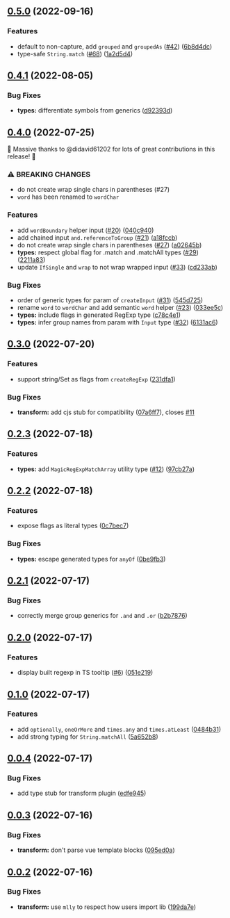 

## [0.5.0](https://github.com/danielroe/magic-regexp/compare/0.4.1...0.5.0) (2022-09-16)


### Features

* default to non-capture, add `grouped` and `groupedAs` ([#42](https://github.com/danielroe/magic-regexp/issues/42)) ([6b8d4dc](https://github.com/danielroe/magic-regexp/commit/6b8d4dcbbd45ccd96349f2ef7420cacb389c6d96))
* type-safe `String.match` ([#68](https://github.com/danielroe/magic-regexp/issues/68)) ([1a2d5d4](https://github.com/danielroe/magic-regexp/commit/1a2d5d4acda0a82778b1a1452f50014fd6a108bc))

## [0.4.1](https://github.com/danielroe/magic-regexp/compare/0.4.0...0.4.1) (2022-08-05)


### Bug Fixes

* **types:** differentiate symbols from generics ([d92393d](https://github.com/danielroe/magic-regexp/commit/d92393dff2aa1592bd695bd592d58948af273808))

## [0.4.0](https://github.com/danielroe/magic-regexp/compare/0.3.0...0.4.0) (2022-07-25)

🎉 Massive thanks to @didavid61202 for lots of great contributions in this release! 🎉

### ⚠ BREAKING CHANGES

* do not create wrap single chars in parentheses (#27)
* `word` has been renamed to `wordChar`

### Features

* add `wordBoundary` helper input ([#20](https://github.com/danielroe/magic-regexp/issues/20)) ([040c940](https://github.com/danielroe/magic-regexp/commit/040c940cdaa0488d9b105641b3e1b9d5a8682445))
* add chained input `and.referenceToGroup` ([#21](https://github.com/danielroe/magic-regexp/issues/21)) ([a18fccb](https://github.com/danielroe/magic-regexp/commit/a18fccbadf9f755d8b00f1e6ee8278402b6a683b))
* do not create wrap single chars in parentheses ([#27](https://github.com/danielroe/magic-regexp/issues/27)) ([a02645b](https://github.com/danielroe/magic-regexp/commit/a02645b736661c37e95dab55a0f6dfcf2a9bf2e0))
* **types:** respect global flag for .match and .matchAll types ([#29](https://github.com/danielroe/magic-regexp/issues/29)) ([2211a83](https://github.com/danielroe/magic-regexp/commit/2211a83bcf33a37967791e86ae152dfec9cca105))
* update `IfSingle` and `wrap` to not wrap wrapped input ([#33](https://github.com/danielroe/magic-regexp/issues/33)) ([cd233ab](https://github.com/danielroe/magic-regexp/commit/cd233abbb7a918b4cecac113a13b84264750bccd))


### Bug Fixes

* order of generic types for param of `createInput` ([#31](https://github.com/danielroe/magic-regexp/issues/31)) ([545d725](https://github.com/danielroe/magic-regexp/commit/545d7254bc2a46a5e26993705672015446db2053))
* rename `word` to `wordChar` and add semantic `word` helper ([#23](https://github.com/danielroe/magic-regexp/issues/23)) ([033ee5c](https://github.com/danielroe/magic-regexp/commit/033ee5c0db512dc80a1f40e34f989cbaac0c819d))
* **types:** include flags in generated RegExp type ([c78c4e1](https://github.com/danielroe/magic-regexp/commit/c78c4e1b9b313980cd7162eb82e474b5acf648e3))
* **types:** infer group names from param with `Input` type ([#32](https://github.com/danielroe/magic-regexp/issues/32)) ([6131ac6](https://github.com/danielroe/magic-regexp/commit/6131ac605d4af213477500dc79f794f10f8687f6))

## [0.3.0](https://github.com/danielroe/magic-regexp/compare/0.2.3...0.3.0) (2022-07-20)


### Features

* support string/Set as flags from `createRegExp` ([231dfa1](https://github.com/danielroe/magic-regexp/commit/231dfa1ef299f6f35eded17ea44f7155321f8625))


### Bug Fixes

* **transform:** add cjs stub for compatibility ([07a6ff7](https://github.com/danielroe/magic-regexp/commit/07a6ff70786c4764b583aa7cd47ada2b8d125f51)), closes [#11](https://github.com/danielroe/magic-regexp/issues/11)

## [0.2.3](https://github.com/danielroe/magic-regexp/compare/0.2.2...0.2.3) (2022-07-18)


### Features

* **types:** add `MagicRegExpMatchArray` utility type ([#12](https://github.com/danielroe/magic-regexp/issues/12)) ([97cb27a](https://github.com/danielroe/magic-regexp/commit/97cb27a1e002816d4f8b8dcbac4e801c0cc2fab1))

## [0.2.2](https://github.com/danielroe/magic-regexp/compare/0.2.1...0.2.2) (2022-07-18)


### Features

* expose flags as literal types ([0c7bec7](https://github.com/danielroe/magic-regexp/commit/0c7bec7082d98389b117c5fecdf53dede060185e))


### Bug Fixes

* **types:** escape generated types for `anyOf` ([0be9fb3](https://github.com/danielroe/magic-regexp/commit/0be9fb3c08b70048c119a092658717baa76f5531))

## [0.2.1](https://github.com/danielroe/magic-regexp/compare/0.2.0...0.2.1) (2022-07-17)


### Bug Fixes

* correctly merge group generics for `.and` and `.or` ([b2b7876](https://github.com/danielroe/magic-regexp/commit/b2b787601a29664da1567d9b9fa518186d5428e9))

## [0.2.0](https://github.com/danielroe/magic-regexp/compare/0.1.0...0.2.0) (2022-07-17)


### Features

* display built regexp in TS tooltip ([#6](https://github.com/danielroe/magic-regexp/issues/6)) ([051e219](https://github.com/danielroe/magic-regexp/commit/051e2196be8ef9dfac9582b346dafbcfa4aa68f5))

## [0.1.0](https://github.com/danielroe/magic-regexp/compare/0.0.4...0.1.0) (2022-07-17)


### Features

* add `optionally`, `oneOrMore` and `times.any` and `times.atLeast` ([0484b31](https://github.com/danielroe/magic-regexp/commit/0484b313293ffb3df051c772487bb7f605e54e93))
* add strong typing for `String.matchAll` ([5a652b8](https://github.com/danielroe/magic-regexp/commit/5a652b8c50dc4476bf78b598c6290a2a2f5193f2))

## [0.0.4](https://github.com/danielroe/magic-regexp/compare/0.0.3...0.0.4) (2022-07-17)


### Bug Fixes

* add type stub for transform plugin ([edfe945](https://github.com/danielroe/magic-regexp/commit/edfe945ee209b13832d4830aaac556f02891e67a))

## [0.0.3](https://github.com/danielroe/magic-regexp/compare/0.0.2...0.0.3) (2022-07-16)


### Bug Fixes

* **transform:** don't parse vue template blocks ([095ed0a](https://github.com/danielroe/magic-regexp/commit/095ed0ab5dfaad2ebbd4386dc3165a75b7b5b4e9))

## [0.0.2](https://github.com/danielroe/magic-regexp/compare/0.0.1...0.0.2) (2022-07-16)


### Bug Fixes

* **transform:** use `mlly` to respect how users import lib ([199da7e](https://github.com/danielroe/magic-regexp/commit/199da7e705bbf6019fada92202c42b4623025cb2))